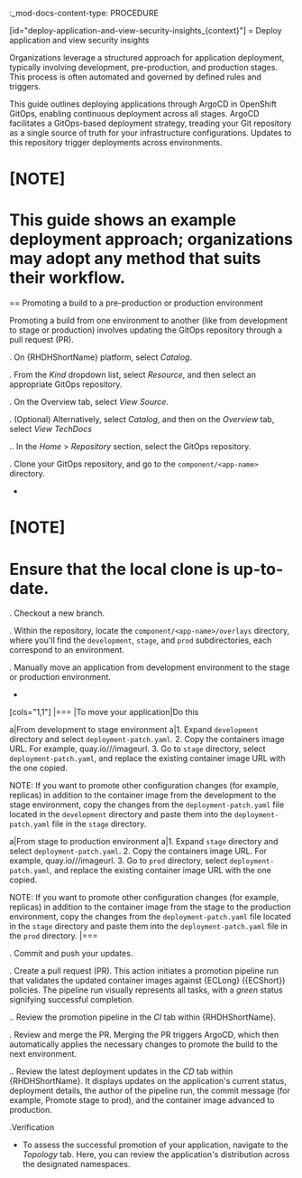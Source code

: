 :_mod-docs-content-type: PROCEDURE

[id="deploy-application-and-view-security-insights_{context}"]
= Deploy application and view security insights

Organizations leverage a structured approach for application deployment, typically involving development, pre-production, and production stages. This process is often automated and governed by defined rules and triggers.

This guide outlines deploying applications through ArgoCD in OpenShift GitOps, enabling continuous deployment across all stages. ArgoCD facilitates a GitOps-based deployment strategy, treading your Git repository as a single source of truth for your infrastructure configurations. Updates to this repository trigger deployments across environments.

[NOTE]
====
This guide shows an example deployment approach; organizations may adopt any method that suits their workflow.
====

== Promoting a build to a pre-production or production environment

Promoting a build from one environment to another (like from development to stage or production) involves updating the GitOps repository through a pull request (PR).

. On {RHDHShortName} platform, select *Catalog*.

. From the *Kind* dropdown list, select *Resource*, and then select an appropriate GitOps repository.

. On the Overview tab, select *View Source*.

. (Optional) Alternatively, select *Catalog*, and then on the *Overview* tab, select *View TechDocs*

.. In the *Home* > *Repository* section, select the GitOps repository.

. Clone your GitOps repository, and go to the `component/<app-name>` directory.

+
[NOTE]
====
Ensure that the local clone is up-to-date.
====

. Checkout a new branch.

. Within the repository, locate the `component/<app-name>/overlays` directory, where you'll find the `development`, `stage`, and `prod` subdirectories, each correspond to an environment.

. Manually move an application from development environment to the stage or production environment.

+
[cols="1,1"]
|===
|To move your application|Do this

a|From development to stage environment
a|1. Expand `development` directory and select `deployment-patch.yaml`. 
2. Copy the containers image URL. For example, quay.io/<username>/<app-name>/imageurl. 
3. Go to `stage` directory, select `deployment-patch.yaml`, and replace the existing container image URL with the one copied.

NOTE: If you want to promote other configuration changes (for example, replicas) in addition to the container image from the development to the stage environment, copy the changes from the `deployment-patch.yaml` file located in the `development` directory and paste them into the `deployment-patch.yaml` file in the `stage` directory.


a|From stage to production environment
a|1. Expand `stage` directory and select `deployment-patch.yaml`. 
2. Copy the containers image URL. For example, quay.io/<username>/<app-name>/imageurl. 
3. Go to `prod` directory, select `deployment-patch.yaml`, and replace the existing container image URL with the one copied.

NOTE: If you want to promote other configuration changes (for example, replicas) in addition to the container image from the stage to the production environment, copy the changes from the `deployment-patch.yaml` file located in the `stage` directory and paste them into the `deployment-patch.yaml` file in the `prod` directory.
|===

. Commit and push your updates.

. Create a pull request (PR). This action initiates a promotion pipeline run that validates the updated container images against {ECLong} ({ECShort}) policies. The pipeline run visually represents all tasks, with a *green* status signifying successful completion. 

.. Review the promotion pipeline in the *CI* tab within {RHDHShortName}.

. Review and merge the PR. Merging the PR triggers ArgoCD, which then automatically applies the necessary changes to promote the build to the next environment. 

.. Review the latest deployment updates in the *CD* tab within {RHDHShortName}. It displays updates on the application's current status, deployment details, the author of the pipeline run, the commit message (for example, Promote stage to prod), and the container image advanced to production.

.Verification

* To assess the successful promotion of your application, navigate to the *Topology* tab. Here, you can review the application's distribution across the designated namespaces.
